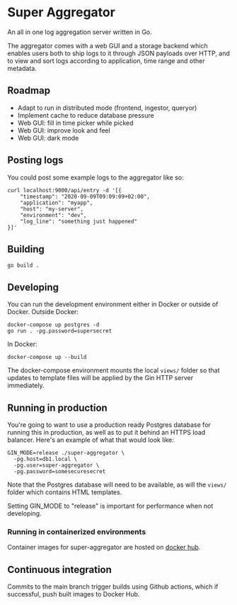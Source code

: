 # Super Aggregator
An all in one log aggregation server written in Go.

The aggregator comes with a web GUI and a storage backend which enables users
both to ship logs to it through JSON payloads over HTTP, and to view and sort
logs according to application, time range and other metadata.

## Roadmap
- Adapt to run in distributed mode (frontend, ingestor, queryor)
- Implement cache to reduce database pressure
- Web GUI: fill in time picker while picked
- Web GUI: improve look and feel
- Web GUI: dark mode

## Posting logs
You could post some example logs to the aggregator like so:
```
curl localhost:9000/api/entry -d '[{
    "timestamp": "2020-09-09T09:09:09+02:00",
    "application": "myapp",
    "host": "my-server",
    "environment": "dev",
    "log_line": "something just happened"
}]'
```

## Building
`go build .`

## Developing
You can run the development environment either in Docker or outside of Docker.
Outside Docker:
```
docker-compose up postgres -d
go run . -pg.password=supersecret
```

In Docker:
```
docker-compose up --build
```
The docker-compose environment mounts the local `views/` folder so that updates
to template files will be applied by the Gin HTTP server immediately.

## Running in production
You're going to want to use a production ready Postgres database for running
this in production, as well as to put it behind an HTTPS load balancer. Here's
an example of what that would look like:
```
GIN_MODE=release ./super-aggregator \
  -pg.host=db1.local \
  -pg.user=super-aggregator \
  -pg.password=somesecuresecret
```
Note that the Postgres database will need to be available, as will the `views/`
folder which contains HTML templates.

Setting GIN_MODE to "release" is important for performance when not developing.

### Running in containerized environments
Container images for super-aggregator are hosted on [docker hub](https://hub.docker.com/repository/docker/j18e/super-aggregator).

## Continuous integration
Commits to the main branch trigger builds using Github actions, which if
successful, push built images to Docker Hub.
